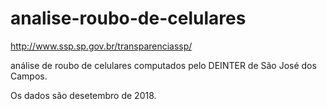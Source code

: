 # analise-roubo-de-celulares

http://www.ssp.sp.gov.br/transparenciassp/

análise de roubo de celulares computados pelo DEINTER de São José dos Campos.

Os dados são desetembro de 2018.
